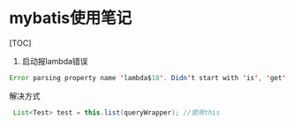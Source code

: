 # mybatis使用笔记

[TOC]
1. 启动报lambda错误

```java
Error parsing property name 'lambda$18'. Didn't start with 'is', 'get' or 's
```

 解决方式

```java
 List<Test> test = this.list(queryWrapper); //使用this
```




